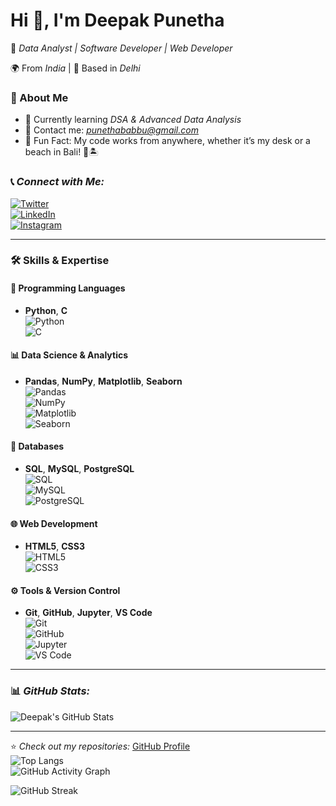 # Hi 👋, I'm Deepak Punetha  
🚀 *Data Analyst | Software Developer | Web Developer*  

🌍 From *India* | 📍 Based in *Delhi*  

### 📌 About Me  
- 🔭 Currently learning *DSA & Advanced Data Analysis*  
- 📩 Contact me: *[punethababbu@gmail.com](mailto:punethababbu@gmail.com)*  
- 🌟 Fun Fact: My code works from anywhere, whether it’s my desk or a beach in Bali! 🌊🏝️  

### 📞 *Connect with Me:*  
[![Twitter](https://img.shields.io/badge/Twitter-%231DA1F2.svg?&style=for-the-badge&logo=twitter&logoColor=white)](https://twitter.com/YOUR_TWITTER)  
[![LinkedIn](https://img.shields.io/badge/LinkedIn-%230A66C2.svg?&style=for-the-badge&logo=linkedin&logoColor=white)](https://linkedin.com/in/YOUR_LINKEDIN)  
[![Instagram](https://img.shields.io/badge/Instagram-%23E4405F.svg?&style=for-the-badge&logo=instagram&logoColor=white)](https://instagram.com/YOUR_INSTAGRAM)  

---

### 🛠 **Skills & Expertise**

#### **🔧 Programming Languages**
- **Python**, **C**  
  ![Python](https://img.shields.io/badge/Python-3.9-blue?style=flat-square&logo=python&logoColor=white)  
  ![C](https://img.shields.io/badge/C-Programming-blue?style=flat-square&logo=c&logoColor=white)  

#### **📊 Data Science & Analytics**
- **Pandas**, **NumPy**, **Matplotlib**, **Seaborn**  
  ![Pandas](https://img.shields.io/badge/Pandas-Data%20Analysis-blue?style=flat-square&logo=pandas&logoColor=white)  
  ![NumPy](https://img.shields.io/badge/NumPy-Mathematical%20Computing-lightgrey?style=flat-square&logo=numpy&logoColor=white)  
  ![Matplotlib](https://img.shields.io/badge/Matplotlib-Visualization-orange?style=flat-square&logo=matplotlib&logoColor=white)  
  ![Seaborn](https://img.shields.io/badge/Seaborn-Visualization-blue?style=flat-square&logo=seaborn&logoColor=white)  

#### **💾 Databases**
- **SQL**, **MySQL**, **PostgreSQL**  
  ![SQL](https://img.shields.io/badge/SQL-Database-orange?style=flat-square&logo=postgresql&logoColor=white)  
  ![MySQL](https://img.shields.io/badge/MySQL-Database-blue?style=flat-square&logo=mysql&logoColor=white)  
  ![PostgreSQL](https://img.shields.io/badge/PostgreSQL-Database-green?style=flat-square&logo=postgresql&logoColor=white)  

#### **🌐 Web Development**
- **HTML5**, **CSS3**  
  ![HTML5](https://img.shields.io/badge/HTML5-Web%20Design-orange?style=flat-square&logo=html5&logoColor=white)  
  ![CSS3](https://img.shields.io/badge/CSS3-Styling-blue?style=flat-square&logo=css3&logoColor=white)  

#### **⚙️ Tools & Version Control**
- **Git**, **GitHub**, **Jupyter**, **VS Code**  
  ![Git](https://img.shields.io/badge/Git-Version%20Control-red?style=flat-square&logo=git&logoColor=white)  
  ![GitHub](https://img.shields.io/badge/GitHub-Code%20Hosting-black?style=flat-square&logo=github&logoColor=white)  
  ![Jupyter](https://img.shields.io/badge/Jupyter-Notebook-orange?style=flat-square&logo=jupyter&logoColor=white)  
  ![VS Code](https://img.shields.io/badge/VS%20Code-Editor-blue?style=flat-square&logo=visualstudiocode&logoColor=white)

---

### 📊 *GitHub Stats:*  
![Deepak's GitHub Stats](https://github-readme-stats.vercel.app/api?username=deepak1400&show_icons=true&theme=radical)  

---

⭐ *Check out my repositories:* [GitHub Profile](https://github.com/deepak1400)  
![Top Langs](https://github-readme-stats.vercel.app/api/top-langs/?username=deepak1400&layout=compact)  
![GitHub Activity Graph](https://github-readme-activity-graph.vercel.app/graph?username=deepak1400&theme=github)

![GitHub Streak](https://github-readme-streak-stats.herokuapp.com/?user=deepak1400&theme=dark)
